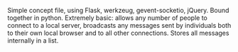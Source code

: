 Simple concept file, using Flask, werkzeug, gevent-socketio, jQuery. Bound together in python. Extremely basic: allows any number of people to connect to a local server, broadcasts any messages sent by individuals both to their own local browser and to all other connections. Stores all messages internally in a list.
